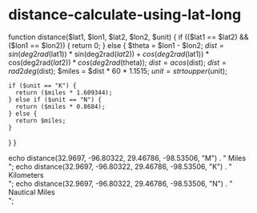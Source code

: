 # distance-calculate-using-lat-long



function distance($lat1, $lon1, $lat2, $lon2, $unit) {
  if (($lat1 == $lat2) && ($lon1 == $lon2)) {
    return 0;
  }
  else {
    $theta = $lon1 - $lon2;
    $dist = sin(deg2rad($lat1)) * sin(deg2rad($lat2)) +  cos(deg2rad($lat1)) * cos(deg2rad($lat2)) * cos(deg2rad($theta));
    $dist = acos($dist);
    $dist = rad2deg($dist);
    $miles = $dist * 60 * 1.1515;
    $unit = strtoupper($unit);

    if ($unit == "K") {
      return ($miles * 1.609344);
    } else if ($unit == "N") {
      return ($miles * 0.8684);
    } else {
      return $miles;
    }
  }
}


echo distance(32.9697, -96.80322, 29.46786, -98.53506, "M") . " Miles<br>";
echo distance(32.9697, -96.80322, 29.46786, -98.53506, "K") . " Kilometers<br>";
echo distance(32.9697, -96.80322, 29.46786, -98.53506, "N") . " Nautical Miles<br>";
